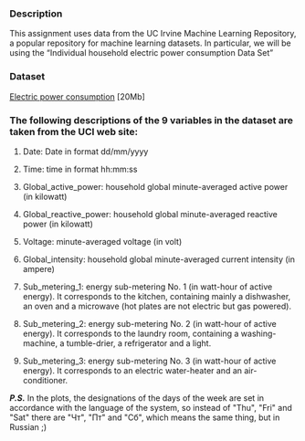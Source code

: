 ### Description
This assignment uses data from the UC Irvine Machine Learning Repository, a popular repository for machine learning datasets. In particular, we will be using the “Individual household electric power consumption Data Set” 

### Dataset
[Electric power consumption](https://d396qusza40orc.cloudfront.net/exdata%2Fdata%2Fhousehold_power_consumption.zip) [20Mb]

### The following descriptions of the 9 variables in the dataset are taken from the UCI web site:

1. Date: Date in format dd/mm/yyyy

2. Time: time in format hh:mm:ss

3. Global_active_power: household global minute-averaged active power (in kilowatt)

4. Global_reactive_power: household global minute-averaged reactive power (in kilowatt)

5. Voltage: minute-averaged voltage (in volt)

6. Global_intensity: household global minute-averaged current intensity (in ampere)

7. Sub_metering_1: energy sub-metering No. 1 (in watt-hour of active energy). It corresponds to the kitchen, containing mainly a dishwasher, an oven and a microwave (hot plates are not electric but gas powered).

8. Sub_metering_2: energy sub-metering No. 2 (in watt-hour of active energy). It corresponds to the laundry room, containing a washing-machine, a tumble-drier, a refrigerator and a light.

9. Sub_metering_3: energy sub-metering No. 3 (in watt-hour of active energy). It corresponds to an electric water-heater and an air-conditioner.

***P.S.*** In the plots, the designations of the days of the week are set in accordance with the language of the system, so instead of "Thu", "Fri" and "Sat" there are "Чт", "Пт" and "Сб", which means the same thing, but in Russian ;)